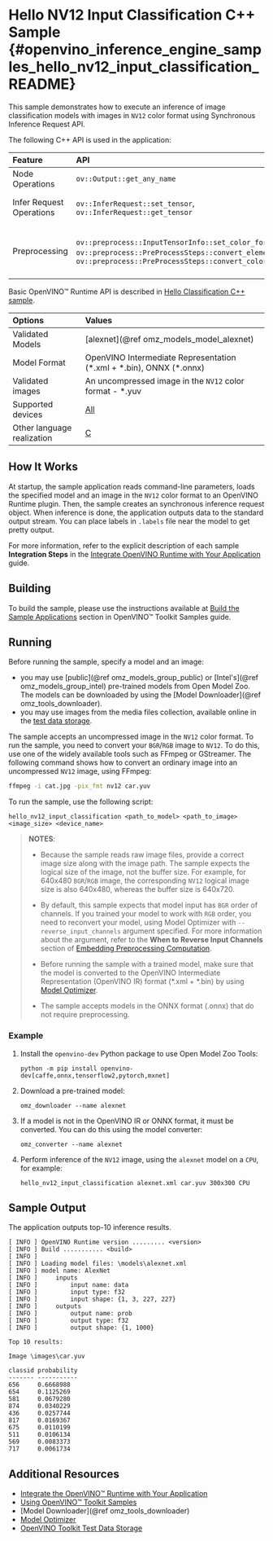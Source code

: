 # Hello NV12 Input Classification C++ Sample {#openvino_inference_engine_samples_hello_nv12_input_classification_README}

This sample demonstrates how to execute an inference of image classification models with images in `NV12` color format using Synchronous Inference Request API.

The following C++ API is used in the application:

| Feature | API | Description |
| :--- | :--- | :--- |
| Node Operations | `ov::Output::get_any_name` | Get a layer name |
| Infer Request Operations | `ov::InferRequest::set_tensor`, `ov::InferRequest::get_tensor` | Operate with tensors |
| Preprocessing | `ov::preprocess::InputTensorInfo::set_color_format`, `ov::preprocess::PreProcessSteps::convert_element_type`, `ov::preprocess::PreProcessSteps::convert_color` | Change the color format of the input data |

Basic OpenVINO™ Runtime API is described in [Hello Classification C++ sample](../hello_classification/README.md).

| Options | Values |
| :--- |:--- |
| Validated Models | [alexnet](@ref omz_models_model_alexnet) |
| Model Format | OpenVINO Intermediate Representation (\*.xml + \*.bin), ONNX (\*.onnx) |
| Validated images | An uncompressed image in the `NV12` color format - \*.yuv |
| Supported devices | [All](../../../docs/OV_Runtime_UG/supported_plugins/Supported_Devices.md) |
| Other language realization | [C](../../../samples/c/hello_nv12_input_classification/README.md) |

## How It Works

At startup, the sample application reads command-line parameters, loads the specified model and an
image in the `NV12` color format to an OpenVINO Runtime plugin. Then, the sample creates an synchronous inference request object. When inference is done, the application outputs data to the standard output stream. You can place labels in `.labels` file near the model to get pretty output.

For more information, refer to the explicit description of
each sample **Integration Steps** in the [Integrate OpenVINO Runtime with Your Application](../../../docs/OV_Runtime_UG/integrate_with_your_application.md) guide.

## Building

To build the sample, please use the instructions available at [Build the Sample Applications](../../../docs/OV_Runtime_UG/Samples_Overview.md) section in OpenVINO™ Toolkit Samples guide.

## Running

Before running the sample, specify a model and an image:

- you may use [public](@ref omz_models_group_public) or [Intel's](@ref omz_models_group_intel) pre-trained models from Open Model Zoo. The models can be downloaded by using the [Model Downloader](@ref omz_tools_downloader).
- you may use images from the media files collection, available online in the [test data storage](https://storage.openvinotoolkit.org/data/test_data).

The sample accepts an uncompressed image in the `NV12` color format. To run the sample, you need to
convert your `BGR`/`RGB` image to `NV12`. To do this, use one of the widely available tools such
as FFmpeg or GStreamer. The following command shows how to convert an ordinary image into an 
uncompressed `NV12` image, using FFmpeg:

```sh
ffmpeg -i cat.jpg -pix_fmt nv12 car.yuv
```

To run the sample, use the following script:

```
hello_nv12_input_classification <path_to_model> <path_to_image> <image_size> <device_name>
```

> **NOTES**:
>
> - Because the sample reads raw image files, provide a correct image size along with the
>   image path. The sample expects the logical size of the image, not the buffer size. For example,
>   for 640x480 `BGR`/`RGB` image, the corresponding `NV12` logical image size is also 640x480, whereas the
>   buffer size is 640x720.
> - By default, this sample expects that model input has `BGR` order of channels. If you trained your
>   model to work with `RGB` order, you need to reconvert your model, using Model Optimizer 
>   with `--reverse_input_channels` argument specified. For more information about the argument,
>   refer to the **When to Reverse Input Channels** section of
>   [Embedding Preprocessing Computation](../../../docs/MO_DG/prepare_model/convert_model/Converting_Model.md).
> - Before running the sample with a trained model, make sure that the model is converted to the OpenVINO Intermediate Representation (OpenVINO IR) format (\*.xml + \*.bin) by using [Model Optimizer](../../../docs/MO_DG/Deep_Learning_Model_Optimizer_DevGuide.md).
>
> - The sample accepts models in the ONNX format (.onnx) that do not require preprocessing.

### Example

1. Install the `openvino-dev` Python package to use Open Model Zoo Tools:
   ```
   python -m pip install openvino-dev[caffe,onnx,tensorflow2,pytorch,mxnet]
   ```

2. Download a pre-trained model:
   ```
   omz_downloader --name alexnet
   ```

3. If a model is not in the OpenVINO IR or ONNX format, it must be converted. You can do this using the model converter:
   ```
   omz_converter --name alexnet
   ```

4. Perform inference of the `NV12` image, using the `alexnet` model on a `CPU`, for example:
   ```
   hello_nv12_input_classification alexnet.xml car.yuv 300x300 CPU
   ```

## Sample Output

The application outputs top-10 inference results.

```
[ INFO ] OpenVINO Runtime version ......... <version>
[ INFO ] Build ........... <build>
[ INFO ]
[ INFO ] Loading model files: \models\alexnet.xml
[ INFO ] model name: AlexNet
[ INFO ]     inputs
[ INFO ]         input name: data
[ INFO ]         input type: f32
[ INFO ]         input shape: {1, 3, 227, 227}
[ INFO ]     outputs
[ INFO ]         output name: prob
[ INFO ]         output type: f32
[ INFO ]         output shape: {1, 1000}

Top 10 results:

Image \images\car.yuv

classid probability
------- -----------
656     0.6668988
654     0.1125269
581     0.0679280
874     0.0340229
436     0.0257744
817     0.0169367
675     0.0110199
511     0.0106134
569     0.0083373
717     0.0061734
```

## Additional Resources

- [Integrate the OpenVINO™ Runtime with Your Application](../../../docs/OV_Runtime_UG/integrate_with_your_application.md)
- [Using OpenVINO™ Toolkit Samples](../../../docs/OV_Runtime_UG/Samples_Overview.md)
- [Model Downloader](@ref omz_tools_downloader)
- [Model Optimizer](../../../docs/MO_DG/Deep_Learning_Model_Optimizer_DevGuide.md)
- [OpenVINO Toolkit Test Data Storage](https://storage.openvinotoolkit.org/data/test_data)
